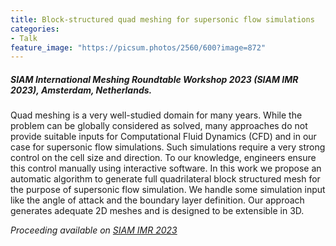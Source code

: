 ```yaml
---
title: Block-structured quad meshing for supersonic flow simulations
categories:
- Talk
feature_image: "https://picsum.photos/2560/600?image=872"
---
```


##### SIAM International Meshing Roundtable Workshop 2023 (SIAM IMR 2023), Amsterdam, Netherlands.

Quad meshing is a very well-studied domain for many years. While the problem can be globally considered as solved, many approaches do not provide suitable inputs for Computational Fluid Dynamics (CFD) and in our case for supersonic flow simulations. Such simulations require a very strong control on the cell size and direction. To our knowledge, engineers ensure this control manually using interactive software. In this work we propose an automatic algorithm to generate full quadrilateral block structured mesh for the purpose of supersonic flow simulation. We handle some simulation input like the angle of attack and the boundary layer definition. Our approach generates adequate 2D meshes and is designed to be extensible in 3D.

<!-- more -->


_Proceeding available on [SIAM IMR 2023](https://internationalmeshingroundtable.com/assets/papers/2023/11-Roche-compressed.pdf)_
